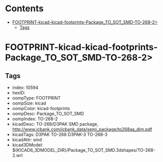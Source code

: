 



Contents
========

* [FOOTPRINT-kicad-kicad-footprints-Package_TO_SOT_SMD-TO-268-2>](#footprint-kicad-kicad-footprints-package_to_sot_smd-to-268-2)
	* [Tags](#tags)

# FOOTPRINT-kicad-kicad-footprints-Package_TO_SOT_SMD-TO-268-2>

## Tags

- index: 10594
- hexID: 
- oompType: FOOTPRINT
- oompSize: kicad
- oompColor: kicad-footprints
- oompDesc: Package_TO_SOT_SMD
- oompIndex: TO-268-2
- kicadDesc: TO-268/D3PAK SMD package, http://www.icbank.com/icbank_data/semi_package/to268aa_dim.pdf
- kicadTags: D3PAK TO-268 D3PAK-3 TO-268-3
- kicadAttr: smd
- kicad3DModel: ${KICAD6_3DMODEL_DIR}/Package_TO_SOT_SMD.3dshapes/TO-268-2.wrl
